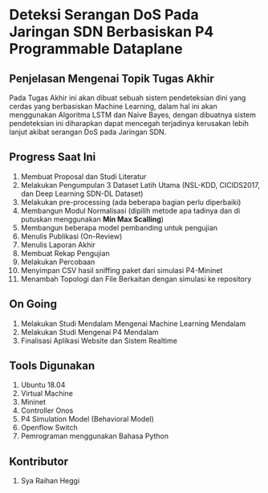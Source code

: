 # Deteksi Serangan DoS Pada Jaringan SDN Berbasiskan P4 Programmable Dataplane 

## Penjelasan Mengenai Topik Tugas Akhir
Pada Tugas Akhir ini akan dibuat sebuah sistem pendeteksian dini yang cerdas yang berbasiskan Machine Learning, dalam hal ini akan menggunakan Algoritma LSTM dan Naive Bayes, 
dengan dibuatnya sistem pendeteksian ini diharapkan dapat mencegah terjadinya kerusakan lebih lanjut akibat serangan DoS pada Jaringan SDN.

## Progress Saat Ini
1. Membuat Proposal dan Studi Literatur
2. Melakukan Pengumpulan 3 Dataset Latih Utama (NSL-KDD, CICIDS2017, dan Deep Learning SDN-DL Dataset)
3. Melakukan pre-processing (ada beberapa bagian perlu diperbaiki)
4. Membangun Modul Normalisasi (dipilih metode apa tadinya dan di putuskan menggunakan **Min Max Scalling**)
5. Membangun beberapa model pembanding untuk pengujian 
6. Menulis Publikasi (On-Review)
7. Menulis Laporan Akhir
8. Membuat Rekap Pengujian
9. Melakukan Percobaan
10. Menyimpan CSV hasil sniffing paket dari simulasi P4-Mininet
11. Menambah Topologi dan File Berkaitan dengan simulasi ke repository

## On Going 
1. Melakukan Studi Mendalam Mengenai Machine Learning Mendalam
2. Melakukan Studi Mengenai P4 Mendalam
3. Finalisasi Aplikasi Website dan Sistem Realtime

## Tools Digunakan 
1. Ubuntu 18.04
2. Virtual Machine 
3. Mininet 
4. Controller Onos
5. P4 Simulation Model (Behavioral Model)
6. Openflow Switch
7. Pemrograman menggunakan Bahasa Python

## Kontributor 
1. Sya Raihan Heggi


